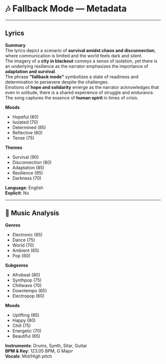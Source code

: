 # 🎶 Fallback Mode — Metadata

---

## Lyrics

**Summary**  
The lyrics depict a scenario of **survival amidst chaos and disconnection**, where communication is limited and the world feels dark and silent.  
The imagery of a **city in blackout** conveys a sense of isolation, yet there is an underlying resilience as the narrator emphasizes the importance of **adaptation and survival**.  
The phrase **"fallback mode"** symbolizes a state of readiness and determination to persevere despite the challenges.  
Emotions of **hope and solidarity** emerge as the narrator acknowledges that even in solitude, there is a shared experience of struggle and endurance.  
The song captures the essence of **human spirit** in times of crisis.

**Moods**  
- Hopeful (80)  
- Isolated (70)  
- Determined (85)  
- Reflective (60)  
- Tense (75)  

**Themes**  
- Survival (90)  
- Disconnection (80)  
- Adaptation (85)  
- Resilience (95)  
- Darkness (70)  

**Language**: English  
**Explicit**: No  

---

## 🎼 Music Analysis

**Genres**  
- Electronic (85)  
- Dance (75)  
- World (70)  
- Ambient (65)  
- Pop (60)  

**Subgenres**  
- Afrobeat (80)  
- Synthpop (75)  
- Chillwave (70)  
- Downtempo (65)  
- Electropop (60)  

**Moods**  
- Uplifting (85)  
- Happy (80)  
- Chill (75)  
- Energetic (70)  
- Beautiful (65)  

**Instruments**: Drums, Synth, Sitar, Guitar  
**BPM & Key**: 123.05 BPM, G Major  
**Vocals**: Mid/High pitch
